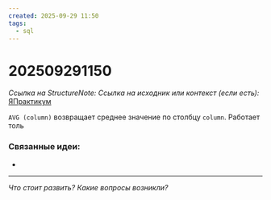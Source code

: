 ```yaml
---
created: 2025-09-29 11:50
tags:
  - sql
---
```

# 202509291150
*Ссылка на StructureNote:*
*Ссылка на исходник или контекст (если есть):* [ЯПрактикум](https://practicum.yandex.ru/learn/backend-nodejs/courses/a4214ab0-2146-4152-b90e-651bf4c7ca5e/sprints/564244/topics/1b53ba64-4733-4307-b1cd-4bdadedf0af9/lessons/64a2296e-eec6-4dc5-afe2-17f8349f1060/)

`AVG (column)` возвращает среднее значение по столбцу `column`. Работает толь

### Связанные идеи:
* 
---

*Что стоит развить? Какие вопросы возникли?*